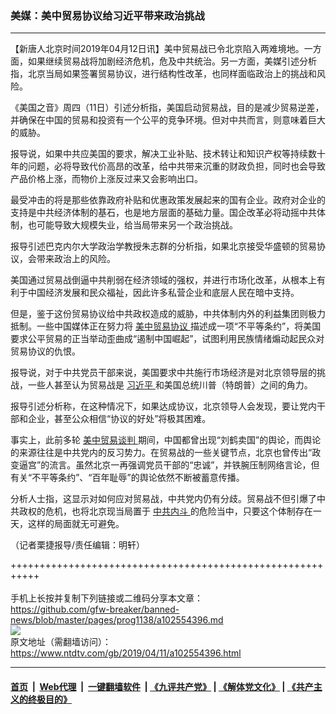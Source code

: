 ### 美媒：美中贸易协议给习近平带来政治挑战
------------------------

<div class="post_content" itemprop="articleBody">
 <p>
  【新唐人北京时间2019年04月12日讯】美中贸易战已令北京陷入两难境地。一方面，如果继续贸易战将加剧经济危机，危及中共统治。另一方面，美媒引述分析指，北京当局如果签署贸易协议，进行结构性改革，也同样面临政治上的挑战和风险。
 </p>
 <p>
  《美国之音》周四（11日）引述分析指，美国启动贸易战，目的是减少贸易逆差，并确保在中国的贸易和投资有一个公平的竞争环境。但对中共而言，则意味着巨大的威胁。
 </p>
 <p>
  报导说，如果中共应美国的要求，解决工业补贴、技术转让和知识产权等持续数十年的问题，必将导致代价高昂的改革，给中共带来沉重的财政负担，同时也会导致产品价格上涨，而物价上涨反过来又会影响出口。
 </p>
 <p>
  最受冲击的将是那些依靠政府补贴和优惠政策发展起来的国有企业。政府对企业的支持是中共经济体制的基石，也是地方层面的基础力量。国企改革必将动摇中共体制，也可能导致大规模失业，给当局带来另一个政治挑战。
 </p>
 <p>
  报导引述巴克内尔大学政治学教授朱志群的分析指，如果北京接受华盛顿的贸易协议，会带来政治上的风险。
 </p>
 <p>
  美国通过贸易战倒逼中共削弱在经济领域的强权，并进行市场化改革，从根本上有利于中国经济发展和民众福祉，因此许多私营企业和底层人民在暗中支持。
 </p>
 <p>
  但是，鉴于这份贸易协议给中共政权造成的威胁，中共体制内外的利益集团则极力抵制。一些中国媒体正在努力将
  <a href="https://www.ntdtv.com/gb/美中贸易协议.htm">
   美中贸易协议
  </a>
  描述成一项“不平等条约”，将美国要求公平贸易的正当举动歪曲成“遏制中国崛起”，试图利用民族情绪煽动起民众对贸易协议的仇恨。
 </p>
 <p>
  报导说，对于中共党员干部来说，美国要求中共施行市场经济是对北京领导层的挑战，一些人甚至认为贸易战是
  <a href="https://www.ntdtv.com/gb/习近平.htm">
   习近平
  </a>
  和美国总统川普（特朗普）之间的角力。
 </p>
 <p>
  报导引述分析称，在这种情况下，如果达成协议，北京领导人会发现，要让党内干部和企业，甚至公众相信“协议的好处”将极其困难。
 </p>
 <p>
  事实上，此前多轮
  <a href="https://www.ntdtv.com/gb/34765.htm">
   美中贸易谈判
  </a>
  期间，中国都曾出现“刘鹤卖国”的舆论，而舆论的来源往往是中共党内的反习势力。在贸易战的一些关键节点，北京也曾传出“政变逼宫”的流言。虽然北京一再强调党员干部的“忠诚”，并铁腕压制网络言论，但有关“不平等条约”、“百年耻辱”的舆论依然不断被蓄意传播。
 </p>
 <p>
  分析人士指，这显示对如何应对贸易战，中共党内仍有分歧。贸易战不但引爆了中共政权的危机，也将北京现当局置于
  <a href="https://www.ntdtv.com/gb/中共内斗.htm">
   中共内斗
  </a>
  的危险当中，只要这个体制存在一天，这样的局面就无可避免。
 </p>
 <p>
  （记者栗捷报导/责任编辑：明轩）
 </p>
 <div class="single_ad">
 </div>
</div>

+++++++++++++++++++++++++++++++++++++++++++++++++++++++++++<br/><br/>
手机上长按并复制下列链接或二维码分享本文章：<br/>
https://github.com/gfw-breaker/banned-news/blob/master/pages/prog1138/a102554396.md <br/>
<a href='https://github.com/gfw-breaker/banned-news/blob/master/pages/prog1138/a102554396.md'><img src='https://github.com/gfw-breaker/banned-news/blob/master/pages/prog1138/a102554396.md.png'/></a> <br/>
原文地址（需翻墙访问）：https://www.ntdtv.com/gb/2019/04/11/a102554396.html


------------------------
#### [首页](https://github.com/gfw-breaker/banned-news/blob/master/README.md) &nbsp;|&nbsp; [Web代理](https://github.com/labour-camp/helloworld) &nbsp;|&nbsp; [一键翻墙软件](https://github.com/gfw-breaker/nogfw/blob/master/README.md) &nbsp;| [《九评共产党》](https://github.com/gfw-breaker/9ping.md/blob/master/README.md#九评之一评共产党是什么) | [《解体党文化》](https://github.com/gfw-breaker/jtdwh.md/blob/master/README.md) | [《共产主义的终极目的》](https://github.com/gfw-breaker/gczydzjmd.md/blob/master/README.md)

